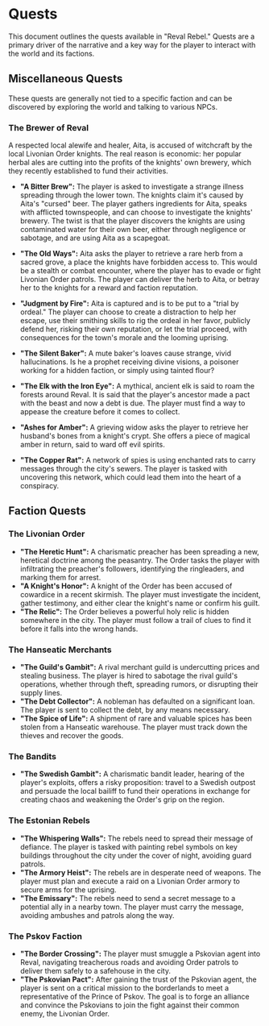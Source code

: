 # Quests

This document outlines the quests available in "Reval Rebel." Quests are a primary driver of the narrative and a key way for the player to interact with the world and its factions.

## Miscellaneous Quests

These quests are generally not tied to a specific faction and can be discovered by exploring the world and talking to various NPCs.

### The Brewer of Reval
A respected local alewife and healer, Aita, is accused of witchcraft by the local Livonian Order knights. The real reason is economic: her popular herbal ales are cutting into the profits of the knights' own brewery, which they recently established to fund their activities.

- **"A Bitter Brew":** The player is asked to investigate a strange illness spreading through the lower town. The knights claim it's caused by Aita's "cursed" beer. The player gathers ingredients for Aita, speaks with afflicted townspeople, and can choose to investigate the knights' brewery. The twist is that the player discovers the knights are using contaminated water for their own beer, either through negligence or sabotage, and are using Aita as a scapegoat.
- **"The Old Ways":** Aita asks the player to retrieve a rare herb from a sacred grove, a place the knights have forbidden access to. This would be a stealth or combat encounter, where the player has to evade or fight Livonian Order patrols. The player can deliver the herb to Aita, or betray her to the knights for a reward and faction reputation.
- **"Judgment by Fire":** Aita is captured and is to be put to a "trial by ordeal." The player can choose to create a distraction to help her escape, use their smithing skills to rig the ordeal in her favor, publicly defend her, risking their own reputation, or let the trial proceed, with consequences for the town's morale and the looming uprising.

- **"The Silent Baker":** A mute baker's loaves cause strange, vivid hallucinations. Is he a prophet receiving divine visions, a poisoner working for a hidden faction, or simply using tainted flour?
- **"The Elk with the Iron Eye":** A mythical, ancient elk is said to roam the forests around Reval. It is said that the player's ancestor made a pact with the beast and now a debt is due. The player must find a way to appease the creature before it comes to collect.
- **"Ashes for Amber":** A grieving widow asks the player to retrieve her husband's bones from a knight's crypt. She offers a piece of magical amber in return, said to ward off evil spirits.
- **"The Copper Rat":** A network of spies is using enchanted rats to carry messages through the city's sewers. The player is tasked with uncovering this network, which could lead them into the heart of a conspiracy.

## Faction Quests

### The Livonian Order

- **"The Heretic Hunt":** A charismatic preacher has been spreading a new, heretical doctrine among the peasantry. The Order tasks the player with infiltrating the preacher's followers, identifying the ringleaders, and marking them for arrest.
- **"A Knight's Honor":** A knight of the Order has been accused of cowardice in a recent skirmish. The player must investigate the incident, gather testimony, and either clear the knight's name or confirm his guilt.
- **"The Relic":** The Order believes a powerful holy relic is hidden somewhere in the city. The player must follow a trail of clues to find it before it falls into the wrong hands.

### The Hanseatic Merchants

- **"The Guild's Gambit":** A rival merchant guild is undercutting prices and stealing business. The player is hired to sabotage the rival guild's operations, whether through theft, spreading rumors, or disrupting their supply lines.
- **"The Debt Collector":** A nobleman has defaulted on a significant loan. The player is sent to collect the debt, by any means necessary.
- **"The Spice of Life":** A shipment of rare and valuable spices has been stolen from a Hanseatic warehouse. The player must track down the thieves and recover the goods.

### The Bandits

- **"The Swedish Gambit":** A charismatic bandit leader, hearing of the player's exploits, offers a risky proposition: travel to a Swedish outpost and persuade the local bailiff to fund their operations in exchange for creating chaos and weakening the Order's grip on the region.

### The Estonian Rebels

- **"The Whispering Walls":** The rebels need to spread their message of defiance. The player is tasked with painting rebel symbols on key buildings throughout the city under the cover of night, avoiding guard patrols.
- **"The Armory Heist":** The rebels are in desperate need of weapons. The player must plan and execute a raid on a Livonian Order armory to secure arms for the uprising.
- **"The Emissary":** The rebels need to send a secret message to a potential ally in a nearby town. The player must carry the message, avoiding ambushes and patrols along the way.

### The Pskov Faction

- **"The Border Crossing":** The player must smuggle a Pskovian agent into Reval, navigating treacherous roads and avoiding Order patrols to deliver them safely to a safehouse in the city.
- **"The Pskovian Pact":** After gaining the trust of the Pskovian agent, the player is sent on a critical mission to the borderlands to meet a representative of the Prince of Pskov. The goal is to forge an alliance and convince the Pskovians to join the fight against their common enemy, the Livonian Order.
